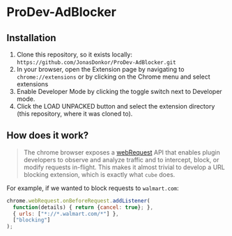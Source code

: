 # ProDev-AdBlocker

## Installation

1. Clone this repository, so it exists locally: ` https://github.com/JonasDonkor/ProDev-AdBlocker.git `
2. In your browser, open the Extension page by navigating to `chrome://extensions` or by clicking on the Chrome menu and select  extensions
3. Enable Developer Mode by clicking the toggle switch next to Developer mode.
4. Click the LOAD UNPACKED button and select the extension directory (this repository, where it was cloned to).

## How does it work?

> The chrome browser exposes a [webRequest](https://developer.chrome.com/extensions/webRequest) API that enables plugin developers to observe and analyze traffic and to intercept, block, or modify requests in-flight. This makes it almost trivial to develop a URL blocking extension, which is exactly what `cube` does.

For example, if we wanted to block requests to `walmart.com`:

```javascript
chrome.webRequest.onBeforeRequest.addListener(
  function(details) { return {cancel: true}; },
  { urls: ["*://*.walmart.com/*"] },
  ["blocking"]
);
